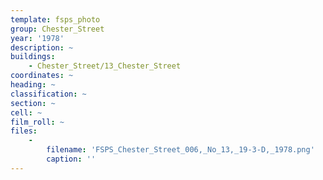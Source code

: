 ```yaml
---
template: fsps_photo
group: Chester_Street
year: '1978'
description: ~
buildings:
    - Chester_Street/13_Chester_Street
coordinates: ~
heading: ~
classification: ~
section: ~
cell: ~
film_roll: ~
files:
    -
        filename: 'FSPS_Chester_Street_006,_No_13,_19-3-D,_1978.png'
        caption: ''
---
```

